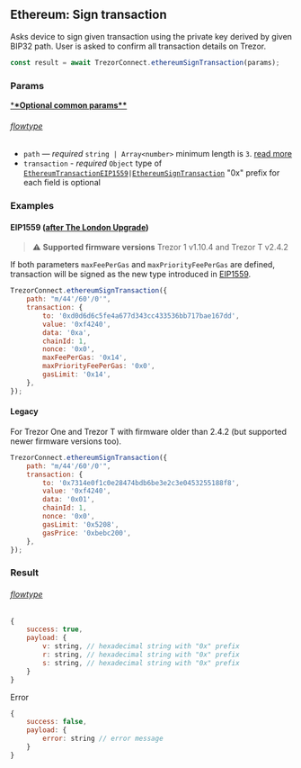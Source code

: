## Ethereum: Sign transaction

Asks device to sign given transaction using the private key derived by given BIP32 path. User is asked to confirm all transaction
details on Trezor.

```javascript
const result = await TrezorConnect.ethereumSignTransaction(params);
```

### Params

[\***\*Optional common params\*\***](commonParams.md)

###### [flowtype](../../src/js/types/params.js#L69-L72)

-   `path` — _required_ `string | Array<number>` minimum length is `3`. [read more](path.md)
-   `transaction` - _required_ `Object` type of [`EthereumTransactionEIP1559`](../../src/js/types/networks/ethereum.js#L46)`|`[`EthereumSignTransaction`](../../src/js/types/networks/ethereum.js#L59) "0x" prefix for each field is optional

### Examples

#### EIP1559 ([after The London Upgrade](https://ethereum.org/en/developers/docs/gas/#post-london))

> :warning: **Supported firmware versions** Trezor 1 v1.10.4 and Trezor T v2.4.2

If both parameters `maxFeePerGas` and `maxPriorityFeePerGas` are defined, transaction will be signed as the new type introduced in [EIP1559](https://github.com/ethereum/EIPs/blob/master/EIPS/eip-1559.md).

```javascript
TrezorConnect.ethereumSignTransaction({
    path: "m/44'/60'/0'",
    transaction: {
        to: '0xd0d6d6c5fe4a677d343cc433536bb717bae167dd',
        value: '0xf4240',
        data: '0xa',
        chainId: 1,
        nonce: '0x0',
        maxFeePerGas: '0x14',
        maxPriorityFeePerGas: '0x0',
        gasLimit: '0x14',
    },
});
```

#### Legacy

For Trezor One and Trezor T with firmware older than 2.4.2 (but supported newer firmware versions too).

```javascript
TrezorConnect.ethereumSignTransaction({
    path: "m/44'/60'/0'",
    transaction: {
        to: '0x7314e0f1c0e28474bdb6be3e2c3e0453255188f8',
        value: '0xf4240',
        data: '0x01',
        chainId: 1,
        nonce: '0x0',
        gasLimit: '0x5208',
        gasPrice: '0xbebc200',
    },
});
```

### Result

###### [flowtype](../../src/js/types/api.js#L252)

```javascript
{
    success: true,
    payload: {
        v: string, // hexadecimal string with "0x" prefix
        r: string, // hexadecimal string with "0x" prefix
        s: string, // hexadecimal string with "0x" prefix
    }
}
```

Error

```javascript
{
    success: false,
    payload: {
        error: string // error message
    }
}
```
